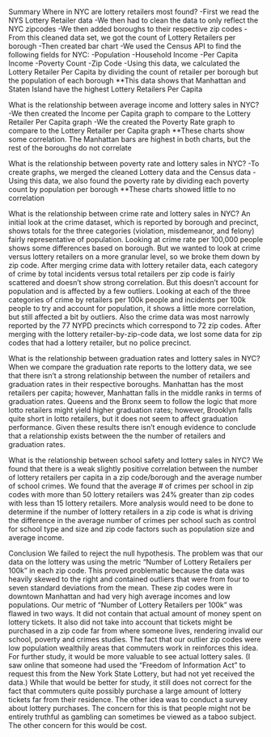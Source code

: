 Summary
Where in NYC are lottery retailers most found? 
-First we read the NYS Lottery Retailer data
-We then had to clean the data to only reflect the NYC zipcodes
-We then added boroughs to their respective zip codes
-From this cleaned data set, we got the count of Lottery Retailers per borough
-Then created bar chart
-We used the Census API to find the following fields for NYC:
    -Population
    -Household Income
    -Per Capita Income
    -Poverty Count
    -Zip Code
-Using this data, we calculated the Lottery Retailer Per Capita by dividing the count of retailer per borough but the population of each borough
**This data shows that Manhattan and Staten Island have the highest Lottery Retailers Per Capita 

What is the relationship between average income and lottery sales in NYC?
-We then created the Income per Capita graph to compare to the Lottery Retailer Per Capita graph
-We the created the Poverty Rate graph to compare to the Lottery Retailer per Capita graph
**These charts show some correlation. The Manhattan bars are highest in both charts, but the rest of the boroughs do not correlate

What is the relationship between poverty rate and lottery sales in NYC?
-To create graphs, we merged the cleaned Lottery data and the Census data
-Using this data, we also found the poverty rate by dividing each poverty count by population per borough
**These charts showed little to no correlation

What is the relationship between crime rate and lottery sales in NYC?
An initial look at the crime dataset, which is reported by borough and precinct, shows totals for the three categories (violation, misdemeanor, and felony) fairly representative of population. Looking at crime rate per 100,000 people shows some differences based on borough.
But we wanted to look at crime versus lottery retailers on a more granular level, so we broke them down by zip code. After merging crime data with lottery retailer data, each category of crime by total incidents versus total retailers per zip code is fairly scattered and doesn’t show strong correlation. But this doesn’t account for population and is affected by a few outliers. Looking at each of the three categories of crime by retailers per 100k people and incidents per 100k people to try and account for population, it shows a little more correlation, but still affected a bit by outliers. Also the crime data was most narrowly reported by the 77 NYPD precincts which correspond to 72 zip codes. After merging with the lottery retailer-by-zip-code data, we lost some data for zip codes that had a lottery retailer, but no police precinct.

What is the relationship between graduation rates and lottery sales in NYC?
When we compare the graduation rate reports to the lottery data, we see that there isn’t a strong relationship between the number of retailers and graduation rates in their respective boroughs. Manhattan has the most retailers per capita; however, Manhattan falls in the middle ranks in terms of graduation rates. Queens and the Bronx seem to follow the logic that more lotto retailers might yield higher graduation rates; however, Brooklyn falls quite short in lotto retailers, but it does not seem to affect graduation performance. Given these results there isn’t enough evidence to conclude that a relationship exists between the the number of retailers and graduation rates. 

What is the relationship between school safety and lottery sales in NYC?
We found that there is a weak slightly positive correlation between the number of lottery retailers per capita in a zip code/borough and the average number of school crimes. We found that the average # of crimes per school in zip codes with more than 50 lottery retailers was 24% greater than zip codes with less than 15 lottery retailers. More analysis would need to be done to determine if the number of lottery retailers in a zip code is what is driving the difference in the average number of crimes per school such as control for school type and size and zip code factors such as population size and average income.

Conclusion
We failed to reject the null hypothesis. The problem was that our data on the lottery was using the metric “Number of Lottery Retailers per 100k” in each zip code. This proved problematic because the data was heavily skewed to the right and contained outliers that were from four to seven standard deviations from the mean. These zip codes were in downtown Manhattan and had very high average incomes and low populations. Our metric of “Number of Lottery Retailers per 100k” was flawed in two ways. It did not contain that actual amount of money spent on lottery tickets. It also did not take into account that tickets might be purchased in a zip code far from where someone lives, rendering invalid our school, poverty and crimes studies. The fact that our outlier zip codes were low population wealthily areas that commuters work in reinforces this idea. For further study, it would be more valuable to see actual lottery sales. (I saw online that someone had used the “Freedom of Information Act” to request this from the New York State Lottery, but had not yet received the data.) While that would be better for study, it still does not correct for the fact that commuters quite possibly purchase a large amount of lottery tickets far from their residence. The other idea was to conduct a survey about lottery purchases. The concern for this is that people might not be entirely truthful as gambling can sometimes be viewed as a taboo subject. The other concern for this would be cost.
